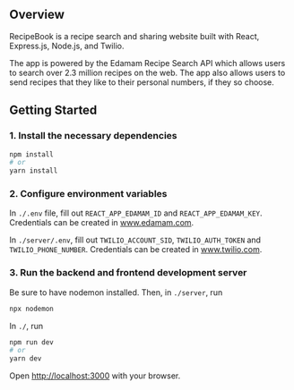 ## Overview

RecipeBook is a recipe search and sharing website built with React, Express.js, Node.js, and Twilio.

The app is powered by the Edamam Recipe Search API which allows users to search over 2.3 million recipes on the web. The app also allows users to send recipes that they like to their personal numbers, if they so choose.

## Getting Started

### 1. Install the necessary dependencies
```bash
npm install
# or
yarn install
```

### 2. Configure environment variables
In `./.env` file, fill out `REACT_APP_EDAMAM_ID` and `REACT_APP_EDAMAM_KEY`. Credentials can be created in www.edamam.com.

In `./server/.env`, fill out `TWILIO_ACCOUNT_SID`, `TWILIO_AUTH_TOKEN` and `TWILIO_PHONE_NUMBER`. Credentials can be created in www.twilio.com.


### 3. Run the backend and frontend development server
Be sure to have nodemon installed. Then, in `./server`, run
```bash
npx nodemon
```

In `./`, run
```bash
npm run dev
# or
yarn dev
```

Open [http://localhost:3000](http://localhost:3000) with your browser.
